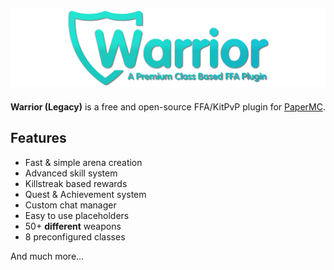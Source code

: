 ![Warrior Plugin Logo](assets/warrior_logo.png?raw=true "Warrior Logo")
---
**Warrior (Legacy)** is a free and open-source FFA/KitPvP plugin for [PaperMC](https://github.com/PaperMC/Paper "PaperMC Github"). 


## Features
- Fast & simple arena creation
- Advanced skill system
- Killstreak based rewards
- Quest & Achievement system
- Custom chat manager
- Easy to use placeholders
- 50+ **different** weapons
- 8 preconfigured classes

And much more... 
